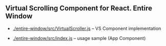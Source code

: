 ## Virtual Scrolling Component for React. Entire Window

 - [./entire-window/src/VirtualScroller.js](https://github.com/dhilt/react-virtual-scrolling/blob/entire-window/entire-window/src/VirtualScroller.js) – VS Component implementation

 - [./entire-window/src/index.js](https://github.com/dhilt/react-virtual-scrolling/blob/entire-window/entire-window/src/index.js) – usage sample (App Component)